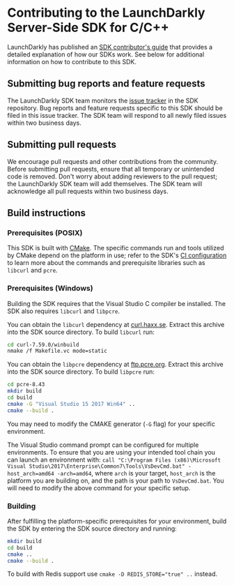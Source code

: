 # Contributing to the LaunchDarkly Server-Side SDK for C/C++

LaunchDarkly has published an [SDK contributor's guide](https://docs.launchdarkly.com/docs/sdk-contributors-guide) that provides a detailed explanation of how our SDKs work. See below for additional information on how to contribute to this SDK.

## Submitting bug reports and feature requests

The LaunchDarkly SDK team monitors the [issue tracker](https://github.com/launchdarkly/c-server-sdk/issues) in the SDK repository. Bug reports and feature requests specific to this SDK should be filed in this issue tracker. The SDK team will respond to all newly filed issues within two business days.

## Submitting pull requests

We encourage pull requests and other contributions from the community. Before submitting pull requests, ensure that all temporary or unintended code is removed. Don't worry about adding reviewers to the pull request; the LaunchDarkly SDK team will add themselves. The SDK team will acknowledge all pull requests within two business days.

## Build instructions

### Prerequisites (POSIX)

This SDK is built with [CMake](https://cmake.org/). The specific commands run and tools utilized by CMake depend on the platform in use; refer to the SDK's [CI configuration](.circleci/config.yml) to learn more about the commands and prerequisite libraries such as `libcurl` and `pcre`.

### Prerequisites (Windows)

Building the SDK requires that the Visual Studio C compiler be installed. The SDK also requires `libcurl` and `libpcre`.

You can obtain the `libcurl` dependency at [curl.haxx.se](https://curl.haxx.se/download/curl-7.59.0.zip). Extract this archive into the SDK source directory. To build `libcurl` run:

```bash
cd curl-7.59.0/winbuild
nmake /f Makefile.vc mode=static
```

You can obtain the `libpcre` dependency at [ftp.pcre.org](https://ftp.pcre.org/pub/pcre/pcre-8.43.zip). Extract this archive into the SDK source directory. To build `libpcre` run:

```bash
cd pcre-8.43
mkdir build
cd build
cmake -G "Visual Studio 15 2017 Win64" ..
cmake --build .
```

You may need to modify the CMAKE generator (`-G` flag) for your specific environment.

The Visual Studio command prompt can be configured for multiple environments. To ensure that you are using your intended tool chain you can launch an environment with: `call "C:\Program Files (x86)\Microsoft Visual Studio\2017\Enterprise\Common7\Tools\VsDevCmd.bat" -host_arch=amd64 -arch=amd64`, where `arch` is your target, `host_arch` is the platform you are building on, and the path is your path to `VsDevCmd.bat`. You will need to modify the above command for your specific setup.

### Building

After fulfilling the platform-specific prerequisites for your environment, build the SDK by entering the SDK source directory and running:

```bash
mkdir build
cd build
cmake ..
cmake --build .
```

To build with Redis support use `cmake -D REDIS_STORE="true" ..` instead.
